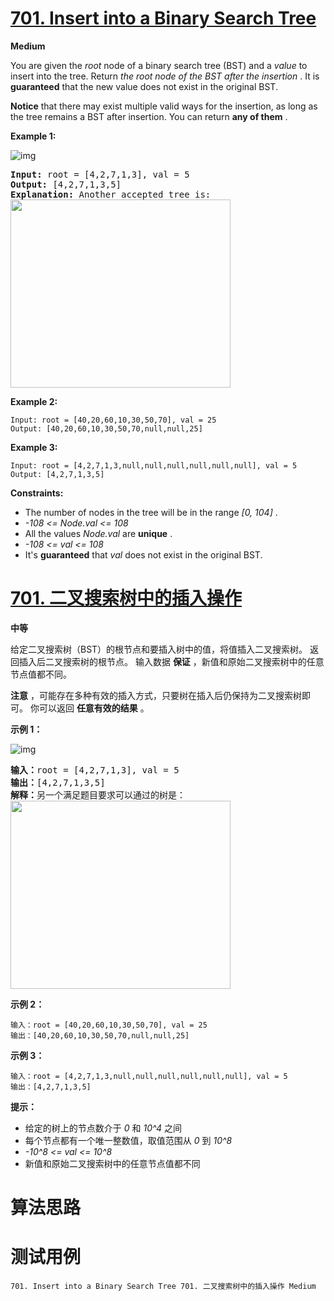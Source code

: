 # [701. Insert into a Binary Search Tree][enTitle]

**Medium**

You are given the  *root*  node of a binary search tree (BST) and a  *value*  to insert into the tree. Return  *the root node of the BST after the insertion* . It is **guaranteed**  that the new value does not exist in the original BST.

**Notice**  that there may exist multiple valid ways for the insertion, as long as the tree remains a BST after insertion. You can return **any of them** .



**Example 1:** 

![img](https://assets.leetcode.com/uploads/2020/10/05/insertbst.jpg)


<pre><strong>Input:</strong> root = [4,2,7,1,3], val = 5
<strong>Output:</strong> [4,2,7,1,3,5]
<strong>Explanation:</strong> Another accepted tree is:
<img alt="" src="https://assets.leetcode.com/uploads/2020/10/05/bst.jpg" style="width: 352px; height: 301px;">
</pre>

**Example 2:** 

```
Input: root = [40,20,60,10,30,50,70], val = 25
Output: [40,20,60,10,30,50,70,null,null,25]

```

**Example 3:** 

```
Input: root = [4,2,7,1,3,null,null,null,null,null,null], val = 5
Output: [4,2,7,1,3,5]

```



**Constraints:** 

- The number of nodes in the tree will be in the range  *[0, 104]* . 
-  *-108 <= Node.val <= 108*  
- All the values  *Node.val*  are **unique** . 
-  *-108 <= val <= 108*  
- It's **guaranteed**  that  *val*  does not exist in the original BST.


# [701. 二叉搜索树中的插入操作][cnTitle]

**中等**

给定二叉搜索树（BST）的根节点和要插入树中的值，将值插入二叉搜索树。 返回插入后二叉搜索树的根节点。 输入数据 **保证**  ，新值和原始二叉搜索树中的任意节点值都不同。

**注意** ，可能存在多种有效的插入方式，只要树在插入后仍保持为二叉搜索树即可。 你可以返回 **任意有效的结果**  。



**示例 1：** 

![img](https://assets.leetcode.com/uploads/2020/10/05/insertbst.jpg)


<pre><strong>输入：</strong>root = [4,2,7,1,3], val = 5
<strong>输出：</strong>[4,2,7,1,3,5]
<strong>解释：</strong>另一个满足题目要求可以通过的树是：
<img style="width: 352px; height: 301px;" src="https://assets.leetcode.com/uploads/2020/10/05/bst.jpg" alt="">
</pre>

**示例 2：** 

```
输入：root = [40,20,60,10,30,50,70], val = 25
输出：[40,20,60,10,30,50,70,null,null,25]

```

**示例 3：** 

```
输入：root = [4,2,7,1,3,null,null,null,null,null,null], val = 5
输出：[4,2,7,1,3,5]

```





**提示：** 

- 给定的树上的节点数介于  *0*  和  *10^4*  之间 
- 每个节点都有一个唯一整数值，取值范围从  *0*  到  *10^8*  
-  *-10^8 <= val <= 10^8*  
- 新值和原始二叉搜索树中的任意节点值都不同




# 算法思路

# 测试用例
```
701. Insert into a Binary Search Tree 701. 二叉搜索树中的插入操作 Medium
```

[enTitle]: https://leetcode.com/problems/insert-into-a-binary-search-tree/
[cnTitle]: https://leetcode-cn.com/problems/insert-into-a-binary-search-tree/
